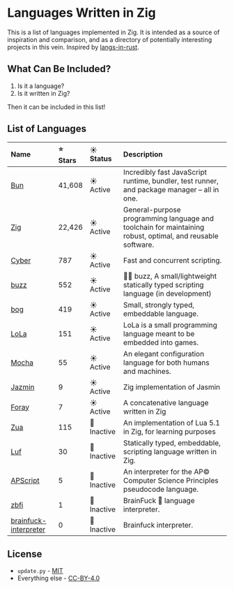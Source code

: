 # Languages Written in Zig

This is a list of languages implemented in
Zig. It is intended as a source of inspiration and comparison, and as a
directory of potentially interesting projects in this vein. Inspired by [langs-in-rust](https://github.com/alilleybrinker/langs-in-rust).

## What Can Be Included?

1. Is it a language?
2. Is it written in Zig?

Then it can be included in this list!

## List of Languages

| Name | ⭐ Stars | ☀️ Status | Description |
|:-----|:---------|:-----------|:-----------|
| [Bun] | 41,608 | ☀️ Active | Incredibly fast JavaScript runtime, bundler, test runner, and package manager – all in one. |
| [Zig] | 22,426 | ☀️ Active | General-purpose programming language and toolchain for maintaining robust, optimal, and reusable software. |
| [Cyber] | 787 | ☀️ Active | Fast and concurrent scripting. |
| [buzz] | 552 | ☀️ Active | 👨‍🚀  buzz, A small/lightweight statically typed scripting language (in development) |
| [bog] | 419 | ☀️ Active | Small, strongly typed, embeddable language. |
| [LoLa] | 151 | ☀️ Active | LoLa is a small programming language meant to be embedded into games. |
| [Mocha] | 55 | ☀️ Active | An elegant configuration language for both humans and machines. |
| [Jazmin] | 9 | ☀️ Active | Zig implementation of Jasmin |
| [Foray] | 7 | ☀️ Active | A concatenative language written in Zig |
| [Zua] | 115 | 🌙 Inactive | An implementation of Lua 5.1 in Zig, for learning purposes |
| [Luf] | 30 | 🌙 Inactive | Statically typed, embeddable, scripting language written in Zig. |
| [APScript] | 5 | 🌙 Inactive | An interpreter for the AP© Computer Science Principles pseudocode language. |
| [zbfi] | 1 | 🌙 Inactive | BrainFuck :robot: language interpreter. |
| [brainfuck-interpreter] | 0 | 🌙 Inactive | Brainfuck interpreter. |

## License

* `update.py` - [MIT](https://github.com/thechampagne/langs-in-zig/blob/main/LICENSE-MIT)
* Everything else - [CC-BY-4.0](https://github.com/thechampagne/langs-in-zig/blob/main/LICENSE)

[Zig]: https://github.com/ziglang/zig
[bog]: https://github.com/Vexu/bog
[buzz]: https://github.com/buzz-language/buzz
[Cyber]: https://github.com/fubark/cyber
[LoLa]: https://github.com/MasterQ32/LoLa
[Luf]: https://github.com/Luukdegram/luf
[Zua]: https://github.com/squeek502/zua
[Jazmin]: https://github.com/desttinghim/jazmin
[Mocha]: https://github.com/hqnna/mocha
[Foray]: https://github.com/Grinshpon/Foray
[APScript]: https://github.com/sno2/apscript-zig-archive
[Bun]: https://github.com/oven-sh/bun
[zbfi]: https://github.com/PrajwalCH/zbfi
[brainfuck-interpreter]: https://github.com/rubenkristian/brainfuck-interpreter
